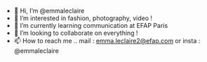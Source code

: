 - 👋 Hi, I’m @emmaleclaire
- 👀 I’m interested in fashion, photography, video !
- 🌱 I’m currently learning communication at EFAP Paris
- 💞️ I’m looking to collaborate on everything !
- 📫 How to reach me .. mail : emma.leclaire2@efap.com or insta : @emmaleclaire

<!---
emmaleclaire/emmaleclaire is a ✨ special ✨ repository because its `README.md` (this file) appears on your GitHub profile.
You can click the Preview link to take a look at your changes.
--->
